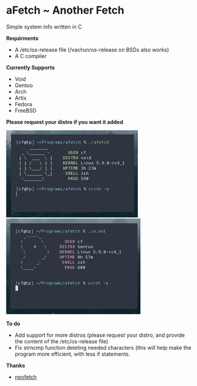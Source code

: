 # aFetch ~ Another Fetch
Simple system info written in C

**Requirments**
*  A /etc/os-release file (/var/run/os-release on BSDs also works)
*  A C compiler

**Currently Supports**
*  Void
*  Gentoo
*  Arch
*  Artix
*  Fedora
*  FreeBSD

**Please request your distro if you want it added**


![Screenshot on Void](screenshot1.png)
![screenshot on Gentoo](screenshot2.png)


**To do**
*  Add support for more distros (please request your distro, and provide the content of the /etc/os-release file)
*  Fix strncmp function deleting needed characters (this will help make the program more efficient, with less if statements.

**Thanks**
*  [neofetch](https://github.com/dylanaraps/neofetch)

